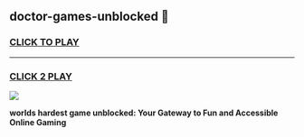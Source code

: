 
## doctor-games-unblocked 👋
<h3>
<a href="https://premium.freeplayer.one?title=doctor-games-unblocked&ref=14F">CLICK TO PLAY</a></h3>
<hr>

<h3>
<a href="https://premium.freeplayer.one?title=doctor-games-unblocked&ref=14F">CLICK 2 PLAY</a>
  
</h3>

<a href="https://premium.freeplayer.one?title=doctor-games-unblocked&ref=12F/"><img src="https://clearcache.store/games.png"></a>


**worlds hardest game unblocked: Your Gateway to Fun and Accessible Online Gaming**
